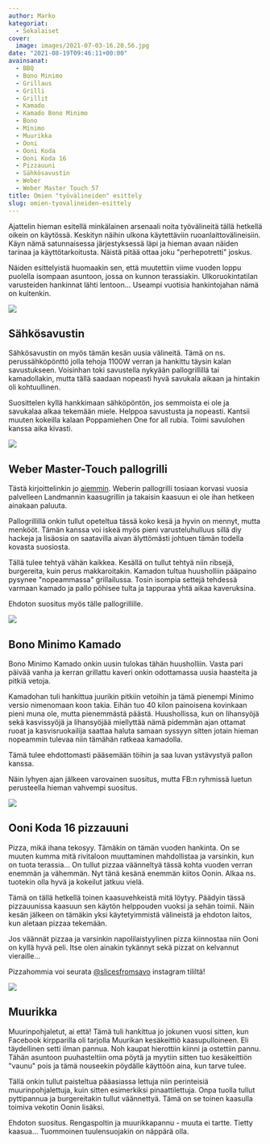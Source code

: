 ```yaml
---
author: Marko
kategoriat:
  - Sekalaiset
cover:
  image: images/2021-07-03-16.20.56.jpg
date: "2021-08-19T09:46:11+00:00"
avainsanat:
  - BBQ
  - Bono Minimo
  - Grillaus
  - Grilli
  - Grillit
  - Kamado
  - Kamado Bono Minimo
  - Bono
  - Minimo
  - Muurikka
  - Ooni
  - Ooni Koda
  - Ooni Koda 16
  - Pizzauuni
  - Sähkösavustin
  - Weber
  - Weber Master Touch 57
title: Omien "työvälineiden" esittely
slug: omien-tyovalineiden-esittely
---
```

Ajattelin hieman esitellä minkälainen arsenaali noita työvälineitä tällä hetkellä oikein on käytössä. Keskityn näihin ulkona käytettäviin ruoanlaittovälineisiin. Käyn nämä satunnaisessa järjestyksessä läpi ja hieman avaan näiden tarinaa ja käyttötarkoitusta. Näistä pitää ottaa joku "perhepotretti" joskus.

Näiden esittelyistä huomaakin sen, että muutettiin viime vuoden loppu puolella isompaan asuntoon, jossa on kunnon terassiakin. Ulkoruokintatilan varusteiden hankinnat lähti lentoon... Useampi vuotisia hankintojahan nämä on kuitenkin.

![](images/2021-05-27-18.57.03.jpg)

## Sähkösavustin

Sähkösavustin on myös tämän kesän uusia välineitä. Tämä on ns. perussähköpönttö jolla tehoja 1100W verran ja hankittu täysin kalan savustukseen. Voisinhan toki savustella nykyään pallogrillillä tai kamadollakin, mutta tällä saadaan nopeasti hyvä savukala aikaan ja hintakin oli kohtuullinen.

Suosittelen kyllä hankkimaan sähköpöntön, jos semmoista ei ole ja savukalaa alkaa tekemään miele. Helppoa savustusta ja nopeasti. Kantsii muuten kokeilla kalaan Poppamiehen One for all rubia. Toimi savulohen kanssa aika kivasti.

![](images/2021-08-05-19.18.42.jpg)

## Weber Master-Touch pallogrilli

Tästä kirjoittelinkin jo [aiemmin](/weber-master-touch-gbs-e-5750-hiiligrilli-57-cm-yhden-kesan-jalkeen/). Weberin pallogrilli tosiaan korvasi vuosia palvelleen Landmannin kaasugrillin ja takaisin kaasuun ei ole ihan hetkeen ainakaan paluuta.

Pallogrillillä onkin tullut opeteltua tässä koko kesä ja hyvin on mennyt, mutta menkööt. Tämän kanssa voi iskeä myös pieni varusteluhulluus sillä diy hackeja ja lisäosia on saatavilla aivan älyttömästi johtuen tämän todella kovasta suosiosta.

Tällä tulee tehtyä vähän kaikkea. Kesällä on tullut tehtyä niin ribsejä, burgereita, kuin perus makkaroitakin. Kamadon tultua huusholliin pääpaino pysynee "nopeammassa" grillailussa. Tosin isompia settejä tehdessä varmaan kamado ja pallo pöhisee tulta ja tappuraa yhtä aikaa kaveruksina.

Ehdoton suositus myös tälle pallogrillille.

![](images/2021-08-17-17.48.53.jpg)

## Bono Minimo Kamado

Bono Minimo Kamado onkin uusin tulokas tähän huusholliin. Vasta pari päivää vanha ja kerran grillattu kaveri onkin odottamassa uusia haasteita ja pitkiä vetoja.

Kamadohan tuli hankittua juurikin pitkiin vetoihin ja tämä pienempi Minimo versio nimenomaan koon takia. Eihän tuo 40 kilon painoisena kovinkaan pieni muna ole, mutta pienemmästä päästä. Huushollissa, kun on lihansyöjä sekä kasvissyöjä ja lihansyöjää miellyttää nämä pidemmän ajan ottamat ruoat ja kasvisruokailija saattaa haluta samaan syssyyn sitten jotain hieman nopeammin tulevaa niin tämähän ratkeaa kamadolla.

Tämä tulee ehdottomasti pääsemään töihin ja saa luvan ystävystyä pallon kanssa.

Näin lyhyen ajan jälkeen varovainen suositus, mutta FB:n ryhmissä luetun perusteella hieman vahvempi suositus.

![](images/2021-07-15-17.34.52.jpg)

## Ooni Koda 16 pizzauuni

Pizza, mikä ihana tekosyy. Tämäkin on tämän vuoden hankinta. On se muuten kumma mitä rivitaloon muuttaminen mahdollistaa ja varsinkin, kun on tuota terassia... On tullut pizzaa väänneltyä tässä kohta vuoden verran enemmän ja vähemmän. Nyt tänä kesänä enemmän kiitos Oonin. Alkaa ns. tuotekin olla hyvä ja kokeilut jatkuu vielä.

Tämä on tällä hetkellä toinen kaasuvehkeistä mitä löytyy. Päädyin tässä pizzauunissa kaasuun sen käytön helppouden vuoksi ja sehän toimii. Näin kesän jälkeen on tämäkin yksi käytetyimmistä välineistä ja ehdoton laitos, kun aletaan pizzaa tekemään.

Jos väännät pizzaa ja varsinkin napolilaistyylinen pizza kiinnostaa niin Ooni on kyllä hyvä peli. Itse olen ainakin tykännyt sekä pizzat on kelvannut vieraille...

Pizzahommia voi seurata [@slicesfromsavo](https://www.instagram.com/slicesfromsavo/) instagram tililtä!

![](images/2021-07-02-21.10.17.jpg)

## Muurikka

Muurinpohjaletut, ai että! Tämä tuli hankittua jo jokunen vuosi sitten, kun Facebook kirpparilla oli tarjolla Muurikan kesäkeittiö kaasupulloineen. Eli täydellinen setti ilman pannua. Noh kaupat hierottiin kiinni ja ostettiin pannu. Tähän asuntoon puuhasteltiin oma pöytä ja myytiin sitten tuo kesäkeittiön "vaunu" pois ja tämä nouseekin pöydälle käyttöön aina, kun tarve tulee.

Tällä onkin tullut paisteltua pääasiassa lettuja niin perinteisiä muurinpohjalettuja, kuin sitten esimerkiksi pinaattilettuja. Onpa tuolla tullut pyttipannua ja burgereitakin tullut väännettyä. Tämä on se toinen kaasulla toimiva vekotin Oonin lisäksi.

Ehdoton suositus. Rengaspoltin ja muurikkapannu - muuta ei tartte. Tietty kaasua... Tuommoinen tuulensuojakin on näppärä olla.
